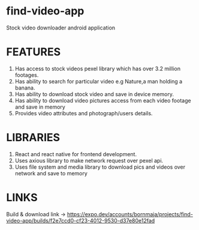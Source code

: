 # find-video-app
Stock video downloader android application

# FEATURES
1. Has access to stock videos pexel library  which has over 3.2 million footages.
2. Has ability to search for particular video e.g Nature,a man holding a banana.
3. Has ability to download stock video and save in device memory.
4. Has ability to download video pictures access from each video footage and save in memory
5. Provides video attributes and photograph/users details.

# LIBRARIES
1. React and react native for frontend development.
2. Uses axious library to make network request over pexel api.
3. Uses file system and media library to download pics and videos over network and save to memory

# LINKS
Build & download link -> https://expo.dev/accounts/bornmaja/projects/find-video-app/builds/f2e7ccd0-cf23-4012-9530-d37e80e12fad
